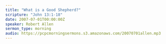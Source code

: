 ```yaml
---
title: "What is a Good Shepherd?"
scripture: "John 13:1-18"
date: 2007-07-01T00:00:00Z
speaker: Robert Allen
sermon_type: morning
audio: https://pcpcmorningsermons.s3.amazonaws.com/20070701allen.mp3 
---
```



